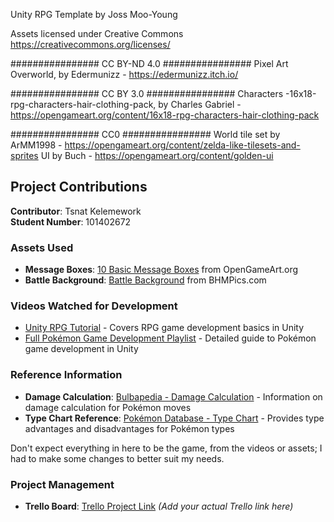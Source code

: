 Unity RPG Template by Joss Moo-Young


Assets licensed under Creative Commons https://creativecommons.org/licenses/

################ CC BY-ND 4.0 ################ 
Pixel Art Overworld, by Edermunizz - https://edermunizz.itch.io/

################ CC BY 3.0 ################ 
Characters -16x18-rpg-characters-hair-clothing-pack, by Charles Gabriel - https://opengameart.org/content/16x18-rpg-characters-hair-clothing-pack

################ CC0 ################ 
World tile set by ArMM1998 - https://opengameart.org/content/zelda-like-tilesets-and-sprites 
UI by Buch - https://opengameart.org/content/golden-ui

## Project Contributions

**Contributor**: Tsnat Kelemework  
**Student Number**: 101402672  

### Assets Used
- **Message Boxes**: [10 Basic Message Boxes](https://opengameart.org/content/10-basic-message-boxes) from OpenGameArt.org
- **Battle Background**: [Battle Background](https://www.bhmpics.com/download.php?file=/downloads/battle-backgrounds-/14..png) from BHMPics.com

### Videos Watched for Development
- [Unity RPG Tutorial](https://www.youtube.com/watch?v=7iYWpzL9GkM&t=846s) - Covers RPG game development basics in Unity
- [Full Pokémon Game Development Playlist](https://www.youtube.com/playlist?list=PLLf84Zj7U26kfPQ00JVI2nIoozuPkykDX) - Detailed guide to Pokémon game development in Unity

### Reference Information
- **Damage Calculation**: [Bulbapedia - Damage Calculation](https://bulbapedia.bulbagarden.net/wiki/Damage#Damage_calculation) - Information on damage calculation for Pokémon moves
- **Type Chart Reference**: [Pokémon Database - Type Chart](https://pokemondb.net/type/grass) - Provides type advantages and disadvantages for Pokémon types

Don't expect everything in here to be the game, from the videos or assets; I had to make some changes to better suit my needs.

### Project Management
- **Trello Board**: [Trello Project Link](https://trello.com/b/ICFO0VT5/game3023-term-project-pokemon-style-turn-based-rpg-battles) *(Add your actual Trello link here)*
